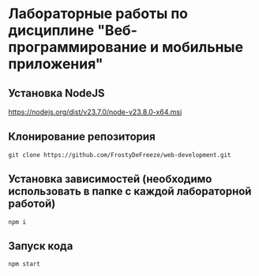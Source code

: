 # Лабораторные работы по дисциплине "Веб-программирование и мобильные приложения"

## Установка NodeJS

https://nodejs.org/dist/v23.7.0/node-v23.8.0-x64.msi

## Клонирование репозитория

```
git clone https://github.com/FrostyDeFreeze/web-development.git
```

## Установка зависимостей (необходимо использовать в папке с каждой лабораторной работой)

```
npm i
```

## Запуск кода

```
npm start
```
